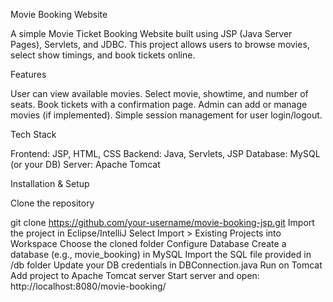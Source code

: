 Movie Booking Website

A simple Movie Ticket Booking Website built using JSP (Java Server Pages), Servlets, and JDBC.
This project allows users to browse movies, select show timings, and book tickets online.

Features

User can view available movies.
Select movie, showtime, and number of seats.
Book tickets with a confirmation page.
Admin can add or manage movies (if implemented).
Simple session management for user login/logout.

Tech Stack

Frontend: JSP, HTML, CSS
Backend: Java, Servlets, JSP
Database: MySQL (or your DB)
Server: Apache Tomcat

Installation & Setup

Clone the repository

git clone https://github.com/your-username/movie-booking-jsp.git
Import the project in Eclipse/IntelliJ
Select Import > Existing Projects into Workspace
Choose the cloned folder
Configure Database
Create a database (e.g., movie_booking) in MySQL
Import the SQL file provided in /db folder
Update your DB credentials in DBConnection.java
Run on Tomcat
Add project to Apache Tomcat server
Start server and open:
http://localhost:8080/movie-booking/
